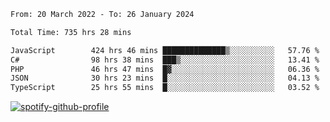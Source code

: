 <!--START_SECTION:waka-->

```txt
From: 20 March 2022 - To: 26 January 2024

Total Time: 735 hrs 28 mins

JavaScript        424 hrs 46 mins ██████████████▒░░░░░░░░░░   57.76 %
C#                98 hrs 38 mins  ███▒░░░░░░░░░░░░░░░░░░░░░   13.41 %
PHP               46 hrs 47 mins  █▓░░░░░░░░░░░░░░░░░░░░░░░   06.36 %
JSON              30 hrs 23 mins  █░░░░░░░░░░░░░░░░░░░░░░░░   04.13 %
TypeScript        25 hrs 55 mins  █░░░░░░░░░░░░░░░░░░░░░░░░   03.52 %
```

<!--END_SECTION:waka-->
[![spotify-github-profile](https://spotify-github-profile.vercel.app/api/view?uid=c00zprrvy9xiloa9qnco3hmng&cover_image=true&theme=novatorem&show_offline=false&background_color=121212&bar_color=53b14f&bar_color_cover=false)](https://spotify-github-profile.vercel.app/api/view?uid=c00zprrvy9xiloa9qnco3hmng&redirect=true)



